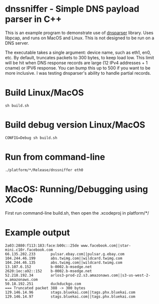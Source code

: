 # dnssniffer - Simple DNS payload parser in C++
This is an example program to demonstrate use of [dnsparser](https://github.com/packetzero/dnsparser/) library.
Uses libpcap, and runs on MacOS and Linux.  This is not designed to be run on a DNS server.

The executable takes a single argument: device name, such as eth1, en0, etc.  By default, truncates packets to 300 bytes, to keep load low.  This limit will be hit when DNS response records are large (12 IPv4 addresses + 1 cname) or IPV6 response.  You can bump this up to 500 if you want to be more inclusive.  I was testing dnsparser's ability to handle partial records.

# Build Linux/MacOS

```sh build.sh```

# Build debug version Linux/MacOS

```CONFIG=Debug sh build.sh```

# Run from command-line

```./platform/*/Release/dnssniffer eth0```

# MacOS: Running/Debugging using XCode

First run command-line build.sh, then open the .xcodeproj in platform/*/

# Example output

```157.240.17.35        www.facebook.com||star-mini.c10r.facebook.com
2a03:2880:f113:183:face:b00c::25de www.facebook.com||star-mini.c10r.facebook.com
66.135.202.233       pulsar.ebay.com||pulsar.g.ebay.com
104.244.46.199       abs.twimg.com||wildcard.twimg.com
104.244.46.135       abs.twimg.com||wildcard.twimg.com
13.107.6.152         b-0002.b-msedge.net
2620:1ec:a92::152    b-0002.b-msedge.net
52.218.192.34        arlos3-prod-z2.s3.amazonaws.com||s3-us-west-2-w.amazonaws.com
50.18.192.251        duckduckgo.com
=== Truncated packet 388 -> 300 bytes
129.146.14.96        stags.bluekai.com||tags.phx.bluekai.com
129.146.14.97        stags.bluekai.com||tags.phx.bluekai.com
```


